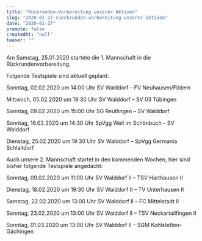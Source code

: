 ```yaml
---
title: "Rückrunden-Vorbereitung unserer Aktiven"
slug: "2020-01-27-rueckrunden-vorbereitung-unserer-aktiven"
date: "2020-01-27"
promote: false
createdAt: "null"
teaser: ""
---
```

Am Samstag, 25.01.2020 startete die 1. Mannschaft in die Rückrundenvorbereitung.


Folgende Testspiele sind aktuell geplant:


Sonntag, 02.02.2020 um 14:00 Uhr SV Walddorf – FV Neuhausen/Fildern


Mittwoch, 05.02.2020 um 19:30 Uhr SV Walddorf – SV 03 Tübingen


Sonntag, 09.02.2020 um 15:00 Uhr SG Reutlingen – SV Walddorf


Sonntag, 16.02.2020 um 14:30 Uhr SpVgg Weil im Schönbuch – SV Walddorf


Dienstag, 25.02.2020 um 19:30 Uhr SV Walddorf – SpVgg Germania Schlaitdorf



Auch unsere 2. Mannschaft startet in den kommenden Wochen, hier sind bisher folgende Testspiele angedacht:


Sonntag, 09.02.2020 um 11:00 Uhr SV Walddorf II – TSV Harthausen II


Dienstag, 18.02.2020 um 19:30 Uhr SV Walddorf II – TV Unterhausen II


Samstag, 22.02.2020 um 13:00 Uhr SV Walddorf II – FC Mittelstadt II


Sonntag, 23.02.2020 um 13:00 Uhr SV Walddorf II – TSV Neckartailfingen II


Sonntag, 01.03.2020 um 13:00 Uhr SV Walddorf II – SGM Kohlstetten-Gächingen
